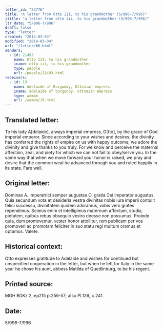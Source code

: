 ```yaml
---
letter_id: "23776"
title: "A letter from Otto III, to his grandmother (5/996-7/996)"
ititle: "a letter from otto iii, to his grandmother (5/996-7/996)"
ltr_date: "5/996-7/996"
draft: false
type: "letter"
created: "2014-03-04"
modified: "2014-03-04"
url: "/letter/66.html"
senders:
  - id: 21493
    name: Otto III, to his grandmother
    iname: otto iii, to his grandmother
    type: people
    url: /people/21493.html
receivers:
  - id: 19
    name: Adelaide of Burgundy, Ottonian empress
    iname: adelaide of burgundy, ottonian empress
    type: woman
    url: /woman/19.html
---
```

<h2> Translated letter:</h2>To his lady A[delaide], always imperial empress, O[tto], by the grace of God imperial emperor.
Since according to your wishes and desires, the divinity has conferred the rights of empire on us with happy outcome, we adore the divinity and give thanks to you truly.  For we know and perceive the maternal affection, zeal, and piety for which we can not fail to obey/serve you.  In the same way that when we move forward your honor is raised, we pray and desire that the common weal be advanced through you and ruled happily in its state.
Fare well.
<h2 class="mt-4"> Original letter:</h2>Dominae A. imperatrici semper augustae O. gratia Dei imperator augustus.
Quia secundum vota et desideria vestra divinitas nobis iura imperii contulit felici successu, divinitatem quidem adoramus, vobis vero grates rependimus. Scimus enim et intelligimus maternum affectum, studia, pietatem, quibus rebus obsequio vestro deesse non possumus. Proinde quia, dum promovemur, vester honor attollitur, rem publicam per vos promoveri ac promotam feliciter in suo statu regi multum oramus et optamus. Valete.
<h2 class="mt-4"> Historical context:</h2>Otto expresses gratitude to Adelaide and wishes for continued but unspecified cooperation in the letter, but when he left for Italy in the same year he chose his aunt, abbess Matilda of Quedlinburg, to be his regent.
<h2 class="mt-4"> Printed source:</h2>MGH BDKz 2, ep215 p.256-57; also PL139, c.241.
<h2 class="mt-4"> Date:</h2>5/996-7/996